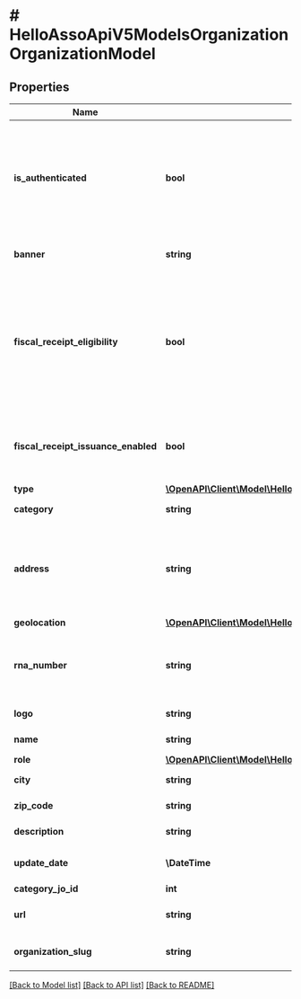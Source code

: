 # # HelloAssoApiV5ModelsOrganizationOrganizationModel

## Properties

Name | Type | Description | Notes
------------ | ------------- | ------------- | -------------
**is_authenticated** | **bool** | The organization is authenticated. Property returned only when asked by an organization admin. | [optional]
**banner** | **string** | The organization banner | [optional]
**fiscal_receipt_eligibility** | **bool** | The organism can issue fiscal receipts (type ok and has not deactivated it)  Must configure it and be authenticated to become enabled | [optional]
**fiscal_receipt_issuance_enabled** | **bool** | The organism is eligible, has set up his options, and is authenticated. | [optional]
**type** | [**\OpenAPI\Client\Model\HelloAssoApiV5ModelsEnumsOrganizationType**](HelloAssoApiV5ModelsEnumsOrganizationType.md) |  | [optional]
**category** | **string** | Organization category label | [optional]
**address** | **string** | Organization Address (for authorized applications or if authorized by the organization) | [optional]
**geolocation** | [**\OpenAPI\Client\Model\HelloAssoModelsSharedGeoLocation**](HelloAssoModelsSharedGeoLocation.md) |  | [optional]
**rna_number** | **string** | Unique identifier assigned when creating the association | [optional]
**logo** | **string** | Logo of organization | [optional]
**name** | **string** | Name of organization | [optional]
**role** | [**\OpenAPI\Client\Model\HelloAssoModelsEnumsGlobalRole**](HelloAssoModelsEnumsGlobalRole.md) |  | [optional]
**city** | **string** | Organization city | [optional]
**zip_code** | **string** | Organization zip code | [optional]
**description** | **string** | Organization description | [optional]
**update_date** | **\DateTime** | Last update date of the organization | [optional]
**category_jo_id** | **int** |  | [optional]
**url** | **string** | The organization url | [optional]
**organization_slug** | **string** | The organization slug | [optional]

[[Back to Model list]](../../README.md#models) [[Back to API list]](../../README.md#endpoints) [[Back to README]](../../README.md)
